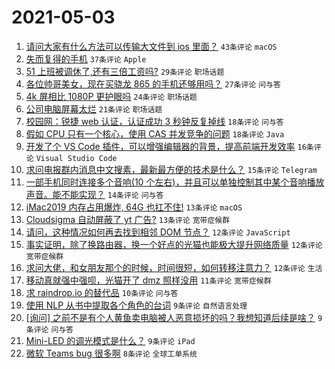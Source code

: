 # 2021-05-03

1. [请问大家有什么方法可以传输大文件到 ios 里面？](https://www.v2ex.com/t/774707) `43条评论` `macOS`
1. [失而复得的手机](https://www.v2ex.com/t/774698) `37条评论` `Apple`
1. [51 上班被调休了,还有三倍工资吗?](https://www.v2ex.com/t/774721) `29条评论` `职场话题`
1. [各位帅哥美女，现在买骁龙 865 的手机还够用吗？](https://www.v2ex.com/t/774754) `27条评论` `问与答`
1. [4k 屏相比 1080P 更护眼吗](https://www.v2ex.com/t/774776) `24条评论` `职场话题`
1. [公司电脑屏幕太烂](https://www.v2ex.com/t/774733) `21条评论` `职场话题`
1. [校园网：锐捷 web 认证，认证成功 3 秒钟反复掉线](https://www.v2ex.com/t/774703) `18条评论` `问与答`
1. [假如 CPU 只有一个核心，使用 CAS 并发竞争的问题](https://www.v2ex.com/t/774722) `18条评论` `Java`
1. [开发了个 VS Code 插件，可以增强编辑器的背景，提高前端开发效率](https://www.v2ex.com/t/774735) `16条评论` `Visual Studio Code`
1. [求问电报群内消息中文搜素，最新最方便的技术是什么？](https://www.v2ex.com/t/774704) `15条评论` `Telegram`
1. [一部手机同时连接多个音响(10 个左右)，并且可以单独控制其中某个音响播放声音。能不能实现？](https://www.v2ex.com/t/774788) `14条评论` `问与答`
1. [iMac2019 内存占用爆炸, 64G 也扛不住!](https://www.v2ex.com/t/774791) `13条评论` `macOS`
1. [Cloudsigma 自动屏蔽了 yt 广告?](https://www.v2ex.com/t/774751) `13条评论` `宽带症候群`
1. [请问，这种情况如何再去找到相邻 DOM 节点？](https://www.v2ex.com/t/774774) `12条评论` `JavaScript`
1. [事实证明，除了换路由器，换一个好点的光猫也能极大提升网络质量](https://www.v2ex.com/t/774765) `12条评论` `宽带症候群`
1. [求问大佬，和女朋友那个的时候，时间很短，如何转移注意力？](https://www.v2ex.com/t/774730) `12条评论` `生活`
1. [移动真就强中强呗，光猫开了 dmz 照样没用](https://www.v2ex.com/t/774770) `11条评论` `宽带症候群`
1. [求 raindrop.io 的替代品](https://www.v2ex.com/t/774746) `10条评论` `问与答`
1. [使用 NLP 从书中提取各个角色的台词](https://www.v2ex.com/t/774795) `9条评论` `自然语言处理`
1. [[询问] 之前不是有个人黄鱼卖电脑被人恶意损坏的吗？我想知道后续是啥？](https://www.v2ex.com/t/774763) `9条评论` `问与答`
1. [Mini-LED 的调光模式是什么？](https://www.v2ex.com/t/774700) `9条评论` `iPad`
1. [微软 Teams bug 很多啊](https://www.v2ex.com/t/774801) `8条评论` `全球工单系统`
